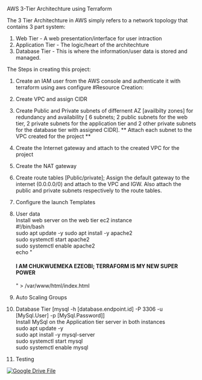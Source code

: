 AWS 3-Tier Architechture using Terraform

The 3 Tier Architechture in AWS simply refers to a network topology that contains 3 part system:
1. Web Tier - A web presentation/interface for user intraction
2. Application Tier - The logic/heart of the architechture
3. Database Tier - This is where the information/user data is stored and managed.

The Steps in creating this project:
1. Create an IAM user from the AWS console and authenticate it with terraform using aws configure 
#Resource Creation:
2. Create VPC and assign CIDR 
3. Create Public and Private subnets of differnent AZ [availbilty zones] for redundancy and availability [ 6 subnets; 2 public subnets for the web tier, 2 private subnets for the application tier and 2 other private subnets for the database tier with assigned CIDR]. ** Attach each subnet to the VPC created for the project **
4. Create the Internet gateway and attach to the created VPC for the project
5. Create the NAT gateway
6. Create route tables [Public/private]; Assign the default gateway to the internet (0.0.0.0/0) and attach to the VPC and IGW. Also attach the public and private subnets respectively to the route tables.
7.  Configure the launch Templates
8. User data<br>
Install web server on the web tier ec2 instance<br>
    #!/bin/bash<br>
    sudo apt update -y
    sudo apt install -y apache2<br>
    sudo systemctl start apache2<br>
    sudo systemctl enable apache2<br>
    echo "<html><body><h4>I AM CHUKWUEMEKA EZEOBI; TERRAFORM IS MY NEW SUPER POWER</h4></body></html>" > /var/www/html/index.html

9. Auto Scaling Groups

10. Database Tier [mysql -h [database.endpoint.id] -P 3306 -u [MySql.User] -p [MySql.Password]]<br>
Install MySql on the Application tier server in both instances<br>
sudo apt update -y<br>
sudo apt install -y mysql-server<br>
sudo systemctl start mysql<br>
sudo systemctl enable mysql<br>

11. Testing 

<a href="https://drive.google.com/file/d/1fSY9A8IfXfSuh4X4Z6wjKplae5Fd_oRz/view?usp=sharing"><img src="https://via.placeholder.com/150" alt="Google Drive File"></a>